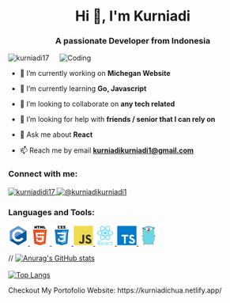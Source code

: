 <h1 align="center">Hi 👋, I'm Kurniadi</h1>
<h3 align="center">A passionate Developer from Indonesia</h3>
<img align="right" alt="Coding" width="400" src="https://media2.giphy.com/media/qgQUggAC3Pfv687qPC/giphy.gif"/>

<p align="left"> <img src="https://komarev.com/ghpvc/?username=kurniadi17&label=Profile%20views&color=0e75b6&style=flat" alt="kurniadi17" /> </p>

- 🔭 I’m currently working on **Michegan Website**

- 🌱 I’m currently learning **Go, Javascript**

- 👯 I’m looking to collaborate on **any tech related**

- 🤝 I’m looking for help with **friends / senior that I can rely on**

- 💬 Ask me about **React**

- 📫 Reach me by email **kurniadikurniadi1@gmail.com**

<h3 align="left">Connect with me:</h3>
<p align="left">
<a href="https://instagram.com/kurniadidi17" target="blank">
<img align="center" src="https://raw.githubusercontent.com/rahuldkjain/github-profile-readme-generator/master/src/images/icons/Social/instagram.svg" alt="kurniadidi17" height="30" width="40" />
</a>
<a href="https://medium.com/@kurniadikurniadi1" target="blank">
<img align="center" src="https://raw.githubusercontent.com/rahuldkjain/github-profile-readme-generator/master/src/images/icons/Social/medium.svg" alt="@kurniadikurniadi1" height="30" width="40" />
</a>
</p>

<h3 align="left">Languages and Tools:</h3>
<p align="left"> 
<a href="https://www.cprogramming.com/" target="_blank" rel="noreferrer"> 
<img src="https://raw.githubusercontent.com/devicons/devicon/master/icons/c/c-original.svg" alt="c" width="40" height="40"/> 
</a> 
<a href="https://www.w3.org/html/" target="_blank" rel="noreferrer"> 
<img src="https://raw.githubusercontent.com/devicons/devicon/master/icons/html5/html5-original-wordmark.svg" alt="html5" width="40" height="40"/> 
</a> 
<a href="https://www.w3schools.com/css/" target="_blank" rel="noreferrer"> 
<img src="https://raw.githubusercontent.com/devicons/devicon/master/icons/css3/css3-original-wordmark.svg" alt="css3" width="40" height="40"/> 
</a> 
<a href="https://developer.mozilla.org/en-US/docs/Web/JavaScript" target="_blank" rel="noreferrer"> 
<img src="https://raw.githubusercontent.com/devicons/devicon/master/icons/javascript/javascript-original.svg" alt="javascript" width="40" height="40"/> 
</a> 
<a href="https://reactjs.org/" target="_blank" rel="noreferrer"> 
<img src="https://raw.githubusercontent.com/devicons/devicon/master/icons/react/react-original-wordmark.svg" alt="react" width="40" height="40"/> 
</a> 
<a href="https://www.typescriptlang.org/" target="_blank" rel="noreferrer"> 
<img src="https://raw.githubusercontent.com/devicons/devicon/master/icons/typescript/typescript-original.svg" alt="typescript" width="40" height="40"/> 
</a>
<a href="https://golang.org" target="_blank" rel="noreferrer"> 
<img src="https://raw.githubusercontent.com/devicons/devicon/master/icons/go/go-original.svg" alt="go" width="40" height="40"/> 
</a> 
</p>

// [![Anurag's GitHub stats](https://github-readme-stats.vercel.app/api?username=Kurniadi17&theme=algolia)](https://github.com/Kurniadi17/github-readme-stats)
<br/>
<br/>
[![Top Langs](https://github-readme-stats.vercel.app/api/top-langs/?username=Kurniadi17&layout=compact)](https://github.com/Kurniadi17/github-readme-stats)
<br/>
<p align="left"> Checkout My Portofolio Website: https://kurniadichua.netlify.app/</p>
